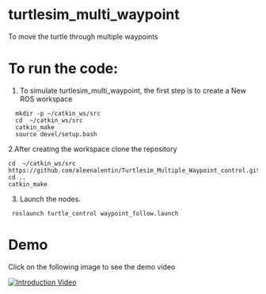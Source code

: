 # turtlesim_multi_waypoint
To move the turtle through multiple waypoints 
# To run the code:

1. To simulate turtlesim_multi_waypoint, the first step is to create a New ROS workspace
```Shell
  mkdir -p ~/catkin_ws/src
  cd  ~/catkin_ws/src
  catkin_make 
  source devel/setup.bash
   ```
2.After creating the workspace clone the repository
 ```Shell
 cd  ~/catkin_ws/src
 https://github.com/aleenalentin/Turtlesim_Multiple_Waypoint_control.git
 cd ..
 catkin_make
 ```
3.  Launch the nodes.
```Shell
 roslaunch turtle_control waypoint_follow.launch 
```
# Demo 

Click on the following image to see the demo video

[![Introduction Video](https://img.youtube.com/vi/j3yOLoU72Eg/0.jpg)](https://youtu.be/j3yOLoU72Eg)
